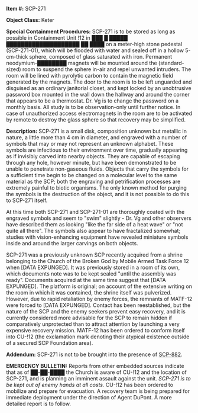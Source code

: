 **Item #:** SCP-271

**Object Class:** Keter

**Special Containment Procedures:** SCP-271 is to be stored as long as possible in Containment Unit !12 in ███ █ █████ ████████████████████ ██ ████ on a meter-high stone pedestal (SCP-271-01), which will be flooded with water and sealed off in a hollow 5-cm-thick sphere, composed of glass saturated with iron. Permanent neodymium-████████ magnets will be mounted around the (standard-sized) room to suspend the sphere in-air and repel unwanted intruders. The room will be lined with pyrolytic carbon to contain the magnetic field generated by the magnets. The door to the room is to be left unguarded and disguised as an ordinary janitorial closet, and kept locked by an unobtrusive password box mounted in the wall down the hallway and around the corner that appears to be a thermostat. Dr. Vg is to change the password on a monthly basis. All study is to be observation-only until further notice. In case of unauthorized access electromagnets in the room are to be activated by remote to destroy the glass sphere so that recovery may be simplified.

**Description:** SCP-271 is a small disk, composition unknown but metallic in nature, a little more than 4 cm in diameter, and engraved with a number of symbols that may or may not represent an unknown alphabet. These symbols are infectious to their environment over time, gradually appearing as if invisibly carved into nearby objects. They are capable of escaping through any hole, however minute, but have been demonstrated to be unable to penetrate non-gaseous fluids. Objects that carry the symbols for a sufficient time begin to be changed on a molecular level to the same material as the SCP; both the engraving and petrification processes are extremely painful to biotic organisms. The only known method for purging the symbols is the destruction of the object, and it is not possible to do this to SCP-271 itself.

At this time both SCP-271 and SCP-271-01 are thoroughly coated with the engraved symbols and seem to "swim" slightly - Dr. Vg and other observers have described them as looking "like the far side of a heat wave" or "not quite all there". The symbols also appear to have fractalized somewhat; studies with vision-enhancing equipment have revealed miniature symbols inside and around the larger carvings on both objects.

SCP-271 was a previously unknown SCP recently acquired from a shrine belonging to the Church of the Broken God by Mobile Armed Task Force 12 when \[DATA EXPUNGED\]. It was previously stored in a room of its own, which documents note was to be kept sealed "until the assembly was ready". Documents acquired at the same time suggest that \[DATA EXPUNGED\]. The platform is original; on account of the extensive writing on the room in which it was contained, the shrine itself was pulverized. However, due to rapid retaliation by enemy forces, the remnants of MATF-12 were forced to \[DATA EXPUNGED\]. Contact has been reestablished, but the nature of the SCP and the enemy seekers prevent easy recovery, and it is currently considered more advisable for the SCP to remain hidden if comparatively unprotected than to attract attention by launching a very expensive recovery mission. MATF-12 has been ordered to conform itself into CU-!12 (the exclamation mark denoting their atypical existence outside of a secured SCP Foundation area).

**Addendum:** SCP-271 is not to be brought into the presence of [SCP-882](/scp-882).

**EMERGENCY BULLETIN:** Reports from other embedded sources indicate that as of ██-██-████ the Church is aware of CU-!12 and the location of SCP-271, and is planning an imminent assault against the unit. _SCP-271 is to be kept out of enemy hands at all costs._ CU-!12 has been ordered to mobilize and prepare for evacuation. A recovery team is being prepared for immediate deployment under the direction of Agent DuPont. A more detailed report is to follow.